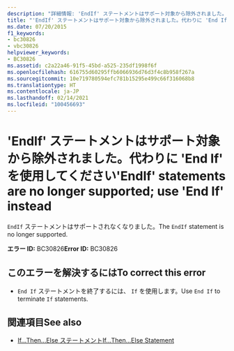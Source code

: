```yaml
---
description: "詳細情報: 'EndIf' ステートメントはサポート対象から除外されました。代わりに 'End If' を使用してください"
title: "'EndIf' ステートメントはサポート対象から除外されました。代わりに 'End If' を使用してください"
ms.date: 07/20/2015
f1_keywords:
- bc30826
- vbc30826
helpviewer_keywords:
- BC30826
ms.assetid: c2a22a46-91f5-45bd-a525-235df1998f6f
ms.openlocfilehash: 616755d60295ffb6066936d76d3f4c8b958f267a
ms.sourcegitcommit: 10e719780594efc781b15295e499c66f316068b8
ms.translationtype: HT
ms.contentlocale: ja-JP
ms.lasthandoff: 02/14/2021
ms.locfileid: "100456693"
---
```

# <a name="endif-statements-are-no-longer-supported-use-end-if-instead"></a><span data-ttu-id="0b8a4-103">'EndIf' ステートメントはサポート対象から除外されました。代わりに 'End If' を使用してください</span><span class="sxs-lookup"><span data-stu-id="0b8a4-103">'EndIf' statements are no longer supported; use 'End If' instead</span></span>

<span data-ttu-id="0b8a4-104">`EndIf` ステートメントはサポートされなくなりました。</span><span class="sxs-lookup"><span data-stu-id="0b8a4-104">The `EndIf` statement is no longer supported.</span></span>  
  
 <span data-ttu-id="0b8a4-105">**エラー ID:** BC30826</span><span class="sxs-lookup"><span data-stu-id="0b8a4-105">**Error ID:** BC30826</span></span>  
  
## <a name="to-correct-this-error"></a><span data-ttu-id="0b8a4-106">このエラーを解決するには</span><span class="sxs-lookup"><span data-stu-id="0b8a4-106">To correct this error</span></span>  
  
- <span data-ttu-id="0b8a4-107">`End If` ステートメントを終了するには、 `If` を使用します。</span><span class="sxs-lookup"><span data-stu-id="0b8a4-107">Use `End If` to terminate `If` statements.</span></span>  
  
## <a name="see-also"></a><span data-ttu-id="0b8a4-108">関連項目</span><span class="sxs-lookup"><span data-stu-id="0b8a4-108">See also</span></span>

- [<span data-ttu-id="0b8a4-109">If...Then...Else ステートメント</span><span class="sxs-lookup"><span data-stu-id="0b8a4-109">If...Then...Else Statement</span></span>](../language-reference/statements/if-then-else-statement.md)
